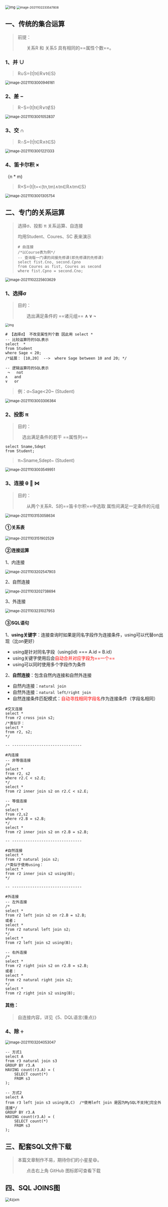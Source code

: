 <img src="https://img-blog.csdnimg.cn/20190112093555737.png?x-oss-process=image/watermark,type_ZmFuZ3poZW5naGVpdGk,shadow_10,text_aHR0cHM6Ly9ibG9nLmNzZG4ubmV0L3hpYW9qaWFueXVhbg==,size_16,color_FFFFFF,t_70" alt="img" style="zoom:80%;" />

<img src="关系代数运算/image-20211102233547808.png" alt="image-20211102233547808" style="zoom:67%;" />



## 一、传统的集合运算

> 前提：
>
> &emsp;&emsp;关系R 和 关系S 具有相同的==属性个数==。

### 1、并 ∪

> R∪S={t|t∈R∨t∈S}

<img src="关系代数运算/image-20211103000946161.png" alt="image-20211103000946161" style="zoom:80%;" />

### 2、差 −

> R−S={t|t∈R∨t∉S}

<img src="关系代数运算/image-20211103001052837.png" alt="image-20211103001052837" style="zoom:80%;" />

### 3、交 ∩

> R∩S={t|t∈R∧t∈S}

<img src="关系代数运算/image-20211103001221333.png" alt="image-20211103001221333" style="zoom:80%;" />

### 4、笛卡尔积 ×

（n * m)

> R×S={t|t=<(tn,tm)∧tn∈R∧tm∈S}

<img src="关系代数运算/image-20211103001305754.png" alt="image-20211103001305754" style="zoom:80%;" />



## 二、专门的关系运算

> 选择σ、投影 π 关系运算、自连接
>
> 均用Student、Coures、SC 表来演示
>
> ```mysql
> # 自连接
> /*以Course表为例*/
> -- 查询每一门课的间接先修课(即先修课的先修课)
> select fist.Cno, second.Cpno
> from Coures as fist, Coures as second
> where fist.Cpno = second.Cno;
> ```

<img src="关系代数运算/image-20211102225603629.png" alt="image-20211102225603629" style="zoom:80%;" />



### 1、选择σ

> 目的：
>
> &emsp;&emsp;选出满足条件的 ==诸元组==    **∧    ∨     ¬**

<img src="https://img-blog.csdn.net/20180713220552527?watermark/2/text/aHR0cHM6Ly9ibG9nLmNzZG4ubmV0L3FxXzM4MzI4Mzc4/font/5a6L5L2T/fontsize/400/fill/I0JBQkFCMA==/dissolve/70" alt="img" style="zoom: 67%;" />

```mysql
# 【选择σ】 不改变属性列个数 因此用 select *
-- 比较运算符的SQL表示
select  * 
from Student 
where Sage < 20;
/*延展： [10,20]  -->  where Sage between 10 and 20; */

-- 逻辑运算符的SQL表示
 ¬   not
∧   and
∨   or
```

>  例：σ~Sage<20~ (Student) 

<img src="关系代数运算/image-20211103003306364.png" alt="image-20211103003306364" style="zoom:80%;" />

### 2、投影 π

> 目的：
>
> &emsp;选出满足条件的若干 ==属性列==

```mysql
select Sname,Sdept  
from Student;
```

> π~Sname,Sdept~ (Student) 

<img src="关系代数运算/image-20211103003549951.png" alt="image-20211103003549951" style="zoom:80%;" />

### 3、连接 θ  💖 ⋈

> 目的：
>
> &emsp;&emsp;从两个关系R、S的==笛卡尔积==中选取 属性间满足一定条件的元组

<img src="关系代数运算/image-20211103153058634.png" alt="image-20211103153058634" style="zoom: 80%;" />

#### ①关系表

<img src="关系代数运算/image-20211103151902529.png" alt="image-20211103151902529" style="zoom:80%;" />

#### ②连接运算

1、内连接

<img src="关系代数运算/image-20211103202547903.png" alt="image-20211103202547903" style="zoom:80%;" />

2、自然连接

<img src="关系代数运算/image-20211103202738694.png" alt="image-20211103202738694" style="zoom:80%;" />

3、外连接

<img src="关系代数运算/image-20211103231027953.png" alt="image-20211103231027953" style="zoom:80%;" />

#### ③SQL语句

1、**using关键字**：连接查询时如果是同名字段作为连接条件，using可以代替on出现（比on更好）

* using是针对同名字段（using(id) === A.id = B.id）
* using关键字使用后会<span style="color:red;">自动合并对应字段为==一个==</span>
* using可以同时使用多个字段作为条件

2、**自然连接**：包含自然内连接和自然外连接

* 自然内连接：`natural join`
* 自然外连接：`natural left/right join`
* 自然连接条件匹配模式：<span style="color:red;">自动寻找相同字段名</span>作为连接条件（字段名相同）

```mysql
#交叉连接
select *
from r2 cross join s2;
/*类似于：
select *
from r2, s2;
*/

-- -------------------------------

#内连接
-- 非等值连接
/*
select *
from r2, s2
where r2.C < s2.E;
*/
select *
from r2 inner join s2 on r2.C < s2.E;

-- 等值连接
/*
select *
from r2,s2
where r2.B = s2.B;
*/
select *
from r2 inner join s2 on r2.B = s2.B;

-- -------------------------------

#自然连接
select *
from r2 natural join s2;
/*类似于使用using：  
select *
from r2 inner join s2 using(B);
*/

-- -------------------------------

#外连接
-- 左外连接
/*
select *
from r2 left join s2 on r2.B = s2.B;
或者；
select *
from r2 natural left join s2;
*/
select *
from r2 left join s2 using(B);

-- 右外连接
/*
select *
from r2 right join s2 on r2.B = s2.B;
或者：
select *
from r2 natural right join s2;
*/
select *
from r2 right join s2 using(B);

```

#### 其他： 

> 自连接内容，详见《5、DQL语言(重点)》

### 4、除 ÷

<img src="关系代数运算/image-20211103204053047.png" alt="image-20211103204053047" style="zoom:80%;" />

```mysql
-- 方式1
select A
from r3 natural join s3  
GROUP BY r3.A
HAVING count(r3.A) = (
	SELECT count(*)
	FROM s3 
);

-- 方式2
select A
from r3 left join s3 using(B,C)  /*使用left join 是因为MySQL不支持💖完全外连接*/
GROUP BY r3.A
HAVING count(r3.A) = (
	SELECT count(*)
	FROM s3 
);
```



## 三、配套SQL文件下载

> 本篇文章制作不易，期待你们的小星星😄。
>
> &emsp;&emsp;点击右上角 GitHub 图标即可查看下载 



## 四、SQL JOINS图

<img src="关系代数运算/4zjxm.png" alt="4zjxm" style="zoom:80%;" />



